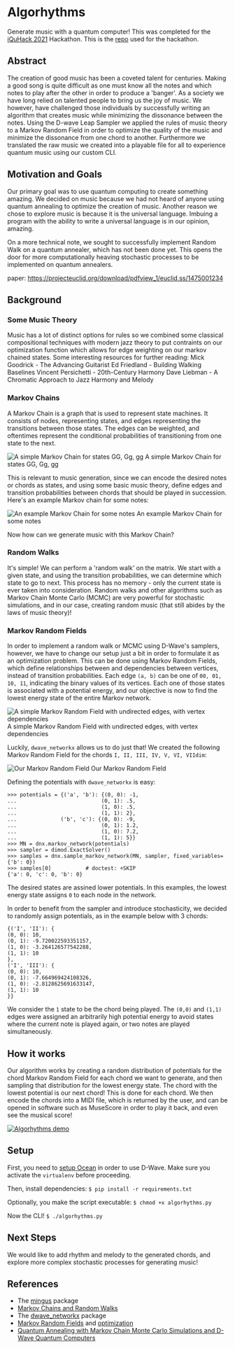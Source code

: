 # Algorhythms

Generate music with a quantum computer! This was completed for the [iQuHack 2021](https://www.iquise.mit.edu/iQuHACK/) Hackathon. This is the [repo](https://github.com/iQuHACK/2021_Algorhythms) used for the hackathon.

## Abstract

The creation of good music has been a coveted talent for centuries. Making a good song is quite difficult as one must know all the notes and which notes to play after the other in order to produce a 'banger'. As a society we have long relied on talented people to bring us the joy of music. We however, have challenged those individuals by successfully writing an algorithm that creates music while minimizing the dissonance between the notes. Using the D-wave Leap Sampler we applied the rules of music theory to a Markov Random Field in order to optimize the quality of the music and minimize the dissonance from one chord to another. Furthermore we translated the raw music we created into a playable file for all to experience quantum music using our custom CLI.

## Motivation and Goals

Our primary goal was to use quantum computing to create something amazing. We decided on music because we had not heard of anyone using quantum annealing to optimize the creation of music. Another reason we chose to explore music is because it is the universal language. Imbuing a program with the ability to write a universal language is in our opinion, amazing.

On a more technical note, we sought to successfully implement Random Walk on a quantum annealer, which has not been done yet. This opens the door for more computationally heaving stochastic processes to be implemented on quantum annealers.

paper: https://projecteuclid.org/download/pdfview_1/euclid.ss/1475001234

## Background

### Some Music Theory

Music has a lot of distinct options for rules so we combined some classical compositional techniques with modern jazz theory to put contraints on our optimization function which allows for edge weighting on our markov chained states. Some interesting resources for further reading:
Mick Goodrick - The Advancing Guitarist
Ed Friedland - Building Walking Baselines
Vincent Persichetti - 20th-Century Harmony
Dave Liebman - A Chromatic Approach to Jazz Harmony and Melody

### Markov Chains

A Markov Chain is a graph that is used to represent state machines. It consists of nodes, representing states, and edges representing the transitions between those states. The edges can be weighted, and oftentimes represent the conditional probabilities of transitioning from one state to the next.

![A simple Markov Chain for states GG, Gg, gg](./media/markov.png)
A simple Markov Chain for states GG, Gg, gg

This is relevant to music generation, since we can encode the desired notes or chords as states, and using some basic music theory, define edges and transition probabilities between chords that should be played in succession. Here's an example Markov chain for some notes:

![An example Markov Chain for some notes](./media/music_markov.png)
An example Markov Chain for some notes

Now how can we generate music with this Markov Chain?

### Random Walks

It's simple! We can perform a 'random walk' on the matrix. We start with a given state, and using the transition probabilities, we can determine which state to go to next. This process has no memory - only the current state is ever taken into consideration. Random walks and other algorithms such as Markov Chain Monte Carlo (MCMC) are very powerful for stochastic simulations, and in our case, creating random music (that still abides by the laws of music theory)!

### Markov Random Fields

In order to implement a random walk or MCMC using D-Wave's samplers, however, we have to change our setup just a bit in order to formulate it as an optimization problem. This can be done using Markov Random Fields, which define relationships between and dependencies between vertices, instead of transition probabilities. Each edge `(a, b)` can be one of `00, 01, 10, 11`, indicating the binary values of its vertices. Each one of those states is associated with a potential energy, and our objective is now to find the lowest energy state of the entire Markov network.

![A simple Markov Random Field with undirected edges, with vertex dependencies](./media/mrf.png)
A simple Markov Random Field with undirected edges, with vertex dependencies

Luckily, `dwave_networkx` allows us to do just that! We created the following Markov Random Field  for the chords `I, II, III, IV, V, VI, VIIdim`:

![Our Markov Random Field](./media/graph.png)
Our Markov Random Field

Defining the potentials with `dwave_networkx` is easy:

```
>>> potentials = {('a', 'b'): {(0, 0): -1,
...                           (0, 1): .5,
...                           (1, 0): .5,
...                           (1, 1): 2},
...              ('b', 'c'): {(0, 0): -9,
...                           (0, 1): 1.2,
...                           (1, 0): 7.2,
...                           (1, 1): 5}}
>>> MN = dnx.markov_network(potentials)
>>> sampler = dimod.ExactSolver()
>>> samples = dnx.sample_markov_network(MN, sampler, fixed_variables={'b': 0})
>>> samples[0]           # doctest: +SKIP
{'a': 0, 'c': 0, 'b': 0}
```
The desired states are assined lower potentials. In this examples, the lowest energy state assigns `0` to each node in the network.

In order to benefit from the sampler and introduce stochasticity, we decided to randomly assign potentials, as in the example below with 3 chords:

```
{('I', 'II'): {
(0, 0): 10,
(0, 1): -9.720022593351157,
(1, 0): -3.264126577542288,
(1, 1): 10
},
('I', 'III'): {
(0, 0): 10,
(0, 1): -7.664969424108326,
(1, 0): -2.8128625691633147,
(1, 1): 10
}}
```
We consider the `1` state to be the chord being played. The `(0,0)` and `(1,1)` edges were assigned an arbitrarily high potential energy to avoid states where the current note is played again, or two notes are played simultaneously.

## How it works

Our algorithm works by creating a random distribution of potentials for the chord Markov Random Field for each chord we want to generate, and then sampling that distribution for the lowest energy state. The chord with the lowest potential is our next chord! This is done for each chord. We then encode the chords into a MIDI file, which is returned by the user, and can be opened in software such as MuseScore in order to play it back, and even see the musical score!

[![Algorhythms demo](https://img.youtube.com/vi/KgYJ4NS7EHU/0.jpg)](https://www.youtube.com/watch?v=KgYJ4NS7EHU)

## Setup
First, you need to [setup Ocean](https://docs.ocean.dwavesys.com/en/stable/overview/install.html) in order to use D-Wave. Make sure you activate the `virtualenv` before proceeding.

Then, install dependencies:
`$ pip install -r requirements.txt`

Optionally, you make the script executable:
`$ chmod +x algorhythms.py`

Now the CLI!
`$ ./algorhythms.py`

## Next Steps
We would like to add rhythm and melody to the generated chords, and explore more complex stochastic processes for generating music!

## References
- The [mingus](https://bspaans.github.io/python-mingus/) package
- [Markov Chains and Random Walks](https://ocw.mit.edu/courses/electrical-engineering-and-computer-science/6-262-discrete-stochastic-processes-spring-2011/video-lectures/lecture-20-markov-processes-and-random-walks/MIT6_262S11_lec20.pdf)
- The [dwave_networkx](https://docs.ocean.dwavesys.com/en/stable/docs_dnx/sdk_index.html) package
- [Markov Random Fields](https://ermongroup.github.io/cs228-notes/representation/undirected/) and [optimization](http://homepages.inf.ed.ac.uk/rbf/CVonline/LOCAL_COPIES/AV0809/ORCHARD/)
- [Quantum Annealing with Markov Chain Monte Carlo Simulations and D-Wave Quantum Computers](https://projecteuclid.org/download/pdfview_1/euclid.ss/1475001234)
